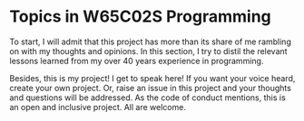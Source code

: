 # Topics in W65C02S Programming

To start, I will admit that this project has more than its share of me
rambling on with my thoughts and opinions. In this section, I try to distil
the relevant lessons learned from my over 40 years experience in
programming.

Besides, this is my project! I get to speak here! If you want your voice
heard, create your own project. Or, raise an issue in this project and your
thoughts and questions will be addressed. As the code of conduct mentions,
this is an open and inclusive project. All are welcome.
